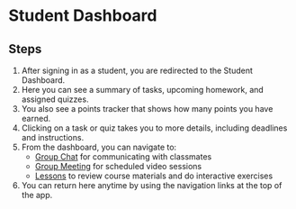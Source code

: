 # Student Dashboard

## Steps

1. After signing in as a student, you are redirected to the Student Dashboard.  
2. Here you can see a summary of tasks, upcoming homework, and assigned quizzes.  
3. You also see a points tracker that shows how many points you have earned.  
4. Clicking on a task or quiz takes you to more details, including deadlines and instructions.  
5. From the dashboard, you can navigate to:  
   - [Group Chat](group-chat.md) for communicating with classmates  
   - [Group Meeting](group-meeting.md) for scheduled video sessions  
   - [Lessons](lessons.md) to review course materials and do interactive exercises
6. You can return here anytime by using the navigation links at the top of the app.